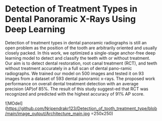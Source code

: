 
# Detection of Treatment Types in Dental Panoramic X-Rays Using Deep Learning


Detection of treatment types in dental panoramic radiographs is still an open problem as the position of the tooth are arbitrarily oriented and usually closely packed. In this work, we optimized a single-stage anchor-free deep learning model to detect and classify the teeth with or without treatment. Our aim is to detect dental restoration, root canal treatment (RCT), and teeth without treatment accurately in a full scan of dental pano-ramic radiographs. We trained our model on 500 images and tested it on 93 images from a dataset of 593 dental panoramic x-rays. The proposed work performance on overall dental treatment detection with an average precision (AP)of 85%. The result of this study suggest-ed that RCT was recognized and predicted with the highest accuracy of 91% AP score.



![MOdel](https://github.com/Nripendrakr123/Detection_of_tooth_treatment_type/blob/main/image_output/Architecture_main.jpg =250x250)

